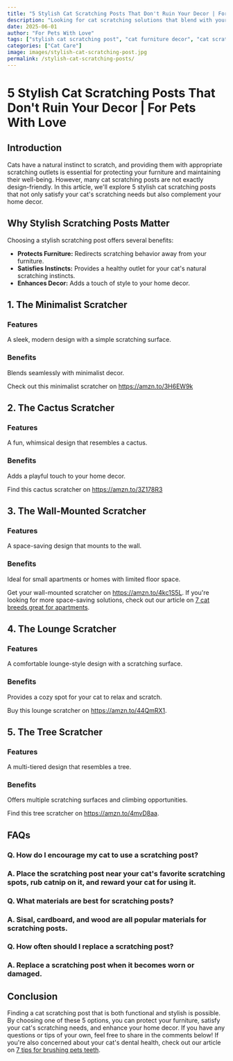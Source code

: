 ```yaml
---
title: "5 Stylish Cat Scratching Posts That Don't Ruin Your Decor | For Pets With Love"
description: "Looking for cat scratching solutions that blend with your home decor? Discover 5 stylish cat scratching posts that are both functional and aesthetically pleasing."
date: 2025-06-01
author: "For Pets With Love"
tags: ["stylish cat scratching post", "cat furniture decor", "cat scratching solutions"]
categories: ["Cat Care"]
image: images/stylish-cat-scratching-post.jpg
permalink: /stylish-cat-scratching-posts/
---
```


# 5 Stylish Cat Scratching Posts That Don't Ruin Your Decor | For Pets With Love

## Introduction

Cats have a natural instinct to scratch, and providing them with appropriate scratching outlets is essential for protecting your furniture and maintaining their well-being. However, many cat scratching posts are not exactly design-friendly. In this article, we'll explore 5 stylish cat scratching posts that not only satisfy your cat's scratching needs but also complement your home decor.

## Why Stylish Scratching Posts Matter

Choosing a stylish scratching post offers several benefits:

*   **Protects Furniture:** Redirects scratching behavior away from your furniture.
*   **Satisfies Instincts:** Provides a healthy outlet for your cat's natural scratching instincts.
*   **Enhances Decor:** Adds a touch of style to your home decor.

## 1. The Minimalist Scratcher

### Features

A sleek, modern design with a simple scratching surface.

### Benefits

Blends seamlessly with minimalist decor.

Check out this minimalist scratcher on https://amzn.to/3H6EW9k

## 2. The Cactus Scratcher

### Features

A fun, whimsical design that resembles a cactus.

### Benefits

Adds a playful touch to your home decor.

Find this cactus scratcher on https://amzn.to/3Z178R3

## 3. The Wall-Mounted Scratcher

### Features

A space-saving design that mounts to the wall.

### Benefits

Ideal for small apartments or homes with limited floor space.

Get your wall-mounted scratcher on https://amzn.to/4kc1S5L. If you're looking for more space-saving solutions, check out our article on [7 cat breeds great for apartments](7-cat-breeds-great-for-apartments-guide).

## 4. The Lounge Scratcher

### Features

A comfortable lounge-style design with a scratching surface.

### Benefits

Provides a cozy spot for your cat to relax and scratch.

Buy this lounge scratcher on https://amzn.to/44QmRX1.

## 5. The Tree Scratcher

### Features

A multi-tiered design that resembles a tree.

### Benefits

Offers multiple scratching surfaces and climbing opportunities.

Find this tree scratcher on https://amzn.to/4mvD8aa.

## FAQs

### Q. How do I encourage my cat to use a scratching post?

### A. Place the scratching post near your cat's favorite scratching spots, rub catnip on it, and reward your cat for using it.

### Q. What materials are best for scratching posts?

### A. Sisal, cardboard, and wood are all popular materials for scratching posts.

### Q. How often should I replace a scratching post?

### A. Replace a scratching post when it becomes worn or damaged.

## Conclusion

Finding a cat scratching post that is both functional and stylish is possible. By choosing one of these 5 options, you can protect your furniture, satisfy your cat's scratching needs, and enhance your home decor. If you have any questions or tips of your own, feel free to share in the comments below! If you're also concerned about your cat's dental health, check out our article on [7 tips for brushing pets teeth](7-tips-for-brushing-pets-teeth).